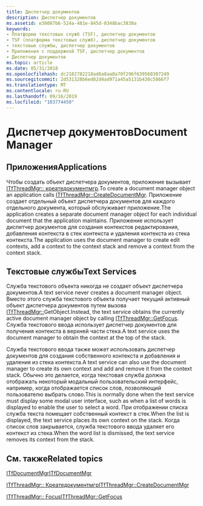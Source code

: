 ```yaml
---
title: Диспетчер документов
description: Диспетчер документов
ms.assetid: e30087b6-524a-481e-845d-0348bac3830a
keywords:
- Платформа текстовых служб (TSF), диспетчер документов
- TSF (платформа текстовых служб), диспетчер документов
- текстовые службы, диспетчер документов
- Приложения с поддержкой TSF, диспетчер документов
- Диспетчер документов
ms.topic: article
ms.date: 05/31/2018
ms.openlocfilehash: dc2182782218ad6a8aa0a70f296f639560307249
ms.sourcegitcommit: 2d531328b6ed82d4ad971a45a5131b430c5866f7
ms.translationtype: MT
ms.contentlocale: ru-RU
ms.lasthandoff: 09/16/2019
ms.locfileid: "103774450"
---
```

# <a name="document-manager"></a><span data-ttu-id="96f29-108">Диспетчер документов</span><span class="sxs-lookup"><span data-stu-id="96f29-108">Document Manager</span></span>

## <a name="applications"></a><span data-ttu-id="96f29-109">Приложения</span><span class="sxs-lookup"><span data-stu-id="96f29-109">Applications</span></span>

<span data-ttu-id="96f29-110">Чтобы создать объект диспетчера документов, приложение вызывает [ITfThreadMgr:: креатедокументмгр](/windows/desktop/api/Msctf/nf-msctf-itfthreadmgr-createdocumentmgr).</span><span class="sxs-lookup"><span data-stu-id="96f29-110">To create a document manager object an application calls [ITfThreadMgr::CreateDocumentMgr](/windows/desktop/api/Msctf/nf-msctf-itfthreadmgr-createdocumentmgr).</span></span> <span data-ttu-id="96f29-111">Приложение создает отдельный объект диспетчера документов для каждого отдельного документа, который обслуживает приложение.</span><span class="sxs-lookup"><span data-stu-id="96f29-111">The application creates a separate document manager object for each individual document that the application maintains.</span></span> <span data-ttu-id="96f29-112">Приложение использует диспетчер документов для создания контекстов редактирования, добавления контекста в стек контекста и удаления контекста из стека контекста.</span><span class="sxs-lookup"><span data-stu-id="96f29-112">The application uses the document manager to create edit contexts, add a context to the context stack and remove a context from the context stack.</span></span>

## <a name="text-services"></a><span data-ttu-id="96f29-113">Текстовые службы</span><span class="sxs-lookup"><span data-stu-id="96f29-113">Text Services</span></span>

<span data-ttu-id="96f29-114">Служба текстового объекта никогда не создает объект диспетчера документов.</span><span class="sxs-lookup"><span data-stu-id="96f29-114">A text service never creates a document manager object.</span></span> <span data-ttu-id="96f29-115">Вместо этого служба текстового объекта получает текущий активный объект диспетчера документов путем вызова [ITfThreadMgr::](/windows/desktop/api/Msctf/nf-msctf-itfthreadmgr-getfocus)GetObject.</span><span class="sxs-lookup"><span data-stu-id="96f29-115">Instead, the text service obtains the currently active document manager object by calling [ITfThreadMgr::GetFocus](/windows/desktop/api/Msctf/nf-msctf-itfthreadmgr-getfocus).</span></span> <span data-ttu-id="96f29-116">Служба текстового ввода использует диспетчер документов для получения контекста в верхней части стека.</span><span class="sxs-lookup"><span data-stu-id="96f29-116">A text service uses the document manager to obtain the context at the top of the stack.</span></span>

<span data-ttu-id="96f29-117">Служба текстового ввода также может использовать диспетчер документов для создания собственного контекста и добавления и удаления из стека контекста.</span><span class="sxs-lookup"><span data-stu-id="96f29-117">A text service can also use the document manager to create its own context and add and remove it from the context stack.</span></span> <span data-ttu-id="96f29-118">Обычно это делается, когда текстовая служба должна отображать некоторый модальный пользовательский интерфейс, например, когда отображается список слов, позволяющий пользователю выбрать слово.</span><span class="sxs-lookup"><span data-stu-id="96f29-118">This is normally done when the text service must display some modal user interface, such as when a list of words is displayed to enable the user to select a word.</span></span> <span data-ttu-id="96f29-119">При отображении списка служба текста помещает собственный контекст в стек.</span><span class="sxs-lookup"><span data-stu-id="96f29-119">When the list is displayed, the text service places its own context on the stack.</span></span> <span data-ttu-id="96f29-120">Когда список слов закрывается, служба текстового ввода удаляет его контекст из стека.</span><span class="sxs-lookup"><span data-stu-id="96f29-120">When the word list is dismissed, the text service removes its context from the stack.</span></span>

## <a name="related-topics"></a><span data-ttu-id="96f29-121">См. также</span><span class="sxs-lookup"><span data-stu-id="96f29-121">Related topics</span></span>

<dl> <dt>

[<span data-ttu-id="96f29-122">ITfDocumentMgr</span><span class="sxs-lookup"><span data-stu-id="96f29-122">ITfDocumentMgr</span></span>](/windows/desktop/api/Msctf/nn-msctf-itfdocumentmgr)
</dt> <dt>

[<span data-ttu-id="96f29-123">ITfThreadMgr:: Креатедокументмгр</span><span class="sxs-lookup"><span data-stu-id="96f29-123">ITfThreadMgr::CreateDocumentMgr</span></span>](/windows/desktop/api/Msctf/nf-msctf-itfthreadmgr-createdocumentmgr)
</dt> <dt>

[<span data-ttu-id="96f29-124">ITfThreadMgr:: Focus</span><span class="sxs-lookup"><span data-stu-id="96f29-124">ITfThreadMgr::GetFocus</span></span>](/windows/desktop/api/Msctf/nf-msctf-itfthreadmgr-getfocus)
</dt> </dl>

 

 




